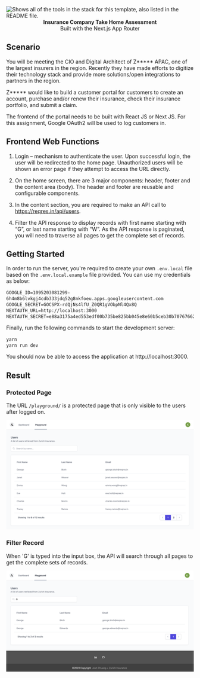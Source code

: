<picture>

<source  media="(prefers-color-scheme: dark)"  srcset="https://user-images.githubusercontent.com/9113740/201498864-2a900c64-d88f-4ed4-b5cf-770bcb57e1f5.png">

<source  media="(prefers-color-scheme: light)"  srcset="https://user-images.githubusercontent.com/9113740/201498152-b171abb8-9225-487a-821c-6ff49ee48579.png">

<img  alt="Shows all of the tools in the stack for this template, also listed in the README file."  src="https://user-images.githubusercontent.com/9113740/201498152-b171abb8-9225-487a-821c-6ff49ee48579.png">

</picture>

<div  align="center"><strong>Insurance Company Take Home Assessment</strong></div>

<div  align="center">Built with the Next.js App Router</div>

## Scenario

You will be meeting the CIO and Digital Architect of Z**\*** APAC, one of the largest insurers in the region. Recently they have made efforts to digitize their technology stack and provide more solutions/open integrations to partners in the region.

Z**\*** would like to build a customer portal for customers to create an account, purchase and/or renew their insurance, check their insurance portfolio, and submit a claim.

The frontend of the portal needs to be built with React JS or Next JS. For this assignment, Google OAuth2 will be used to log customers in.

## Frontend Web Functions

1. Login – mechanism to authenticate the user. Upon successful login, the user will be redirected to the home page. Unauthorized users will be shown an error page if they attempt to access the URL directly.

2. On the home screen, there are 3 major components: header, footer and the content area (body). The header and footer are reusable and configurable components.

3. In the content section, you are required to make an API call to
   https://reqres.in/api/users.

4. Filter the API response to display records with first name starting with “G”, or last name starting with “W”. As the API response is paginated, you will need to traverse all pages to get the complete set of records.

## Getting Started

In order to run the server, you're required to create your own `.env.local` file based on the `.env.local.example` file provided. You can use my credentials as below:

```
GOOGLE_ID=1095203081299-6h4m8b6lvkgj4cdb333jdq52g8nkfoeu.apps.googleusercontent.com
GOOGLE_SECRET=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
NEXTAUTH_URL=http://localhost:3000
NEXTAUTH_SECRET=e88a3175a4ed553edf00b735be825bb045e8e60b5ceb30b70767662ea2f8da83
```

Finally, run the following commands to start the development server:

```
yarn
yarn run dev
```

You should now be able to access the application at http://localhost:3000.

## Result

### Protected Page

The URL `/playground/` is a protected page that is only visible to the users after logged on.

<img  alt="Shows the protected landing page after login."  src="./screenshots/landing.png">

### Filter Record

When 'G' is typed into the input box, the API will search through all pages to get the complete sets of records.

<img  alt="Shows the protected landing page after login."  src="./screenshots/filter-result.png">
